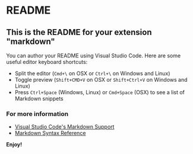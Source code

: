 # README
## This is the README for your extension "markdown"
You can author your README using Visual Studio Code.  Here are some useful editor keyboard shortcuts:

* Split the editor (`Cmd+\` on OSX or `Ctrl+\` on Windows and Linux)
* Toggle preview (`Shift+CMD+V` on OSX or `Shift+Ctrl+V` on Windows and Linux)
* Press `Ctrl+Space` (Windows, Linux) or `Cmd+Space` (OSX) to see a list of Markdown snippets

### For more information
* [Visual Studio Code's Markdown Support](http://code.visualstudio.com/docs/languages/markdown)
* [Markdown Syntax Reference](https://help.github.com/articles/markdown-basics/)

**Enjoy!**
